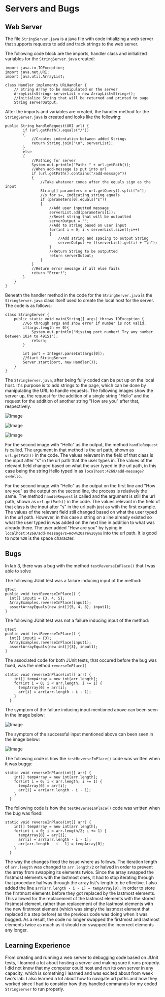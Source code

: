 # Servers and Bugs

## Web Server

The file `StringServer.java` is a java file with code intializing a web server that supports requests to add and track strings to the web server.

The following code block are the imports, handler class and initialized variables for the `StringServer.java` created:

```
import java.io.IOException;
import java.net.URI;
import java.util.ArrayList;

class Handler implements URLHandler {
    // String Array to be manipulated on the server
    ArrayList<String> serverList = new ArrayList<String>();
    //Initialize String that will be returned and printed to page
    String serverOutput;
```

After the imports and variables are created, the handler method for the `StringServer.java` is created and looks like the following:

```
public String handleRequest(URI url) {
        if (url.getPath().equals("/")) 
        {
            //Creates indentation between added Strings
            return String.join("\n", serverList);
        } 
        else 
        {
            //Pathing for server
            System.out.println("Path: " + url.getPath());
            //When add-message is put into url
            if (url.getPath().contains("/add-message")) 
            {
                //Take whatever comes after the equals sign as the input
                String[] parameters = url.getQuery().split("=");
                //s for s=, indicating string equals
                if (parameters[0].equals("s")) 
                {
                    //Add user inputted message
                    serverList.add(parameters[1]);
                    //Reset string that will be outputted
                    serverOutput = "";
                    //Add to string based on user input
                    for(int i = 0; i < serverList.size();i++)
                    {
                        //Add string and spacing to output String
                        serverOutput += ((serverList).get(i) + "\n");
                    }
                    //Return String to be outputted
                    return serverOutput;
                }
            }
            //Return error message if all else fails
            return "Error!";
        }
    }
}
```

Beneath the handler method in the code for the `StringServer.java` is the `StringServer.java` class itself used to create the local host for the server. The code is as follows:

```
class StringServer {
    public static void main(String[] args) throws IOException {
        //Go through args and show error if number is not valid.
        if(args.length == 0){
            System.out.println("Missing port number! Try any number between 1024 to 49151");
            return;
        }

        int port = Integer.parseInt(args[0]);
        //Start StringServer
        Server.start(port, new Handler());
    }
}
```

The `StringServer.java`, after being fully coded can be put up on the local host. It's purpose is to add strings to the page, which can be done by manipulating the URL to handle requests. The following images show the server up, the request for the addition of a single string "Hello" and the request for the addition of another string "How are you" after that, respectively.

![Image](Lab2ServerUp.png)

![Image](Lab2ServerHello.png)

![Image](Lab2ServerHelloHowAreYou.png)

For the second image with "Hello" as the output, the method `handleRequest` is called. The argument in that method is the url path, shown as `url.getPath()` in the code. The values relevant in the field of that class is the input after "s" in the url path that the user types in. The values of the relevant field changed based on what the user typed in the url path, in this case being the string Hello typed in as `localhost:4269/add-message?s=Hello`.

For the second image with "Hello" as the output on the first line and "How are you" as the output on the second line, the process is relatively the same. The method `handleRequest` is called and the argument is still the url path, shown as `url.getPath()` in the code. The values relevant in the field of that class is the input after "s" in the url path just as with the first example. The values of the relevant field still changed based on what the user typed in the url path. However, in this case a string on a line already existed so what the user typed in was added on the next line in addition to what was already there. The user added "How are you" by typing in `localhost:4269/add-message?s=How%20are%20you` into the url path. It is good to note `%20` is the space character.

## Bugs

In lab 3, there was a bug with the method `testReverseInPlace()` that I was able to solve

The following JUnit test was a failure inducing input of the method:

```
@Test
public void testReverseInPlace() {
  int[] input1 = {3, 4, 5};
  ArrayExamples.reverseInPlace(input1);
  assertArrayEquals(new int[]{5, 4, 3}, input1);
}
```

The following JUnit test was not a failure inducing input of the method:

```
@Test
public void testReverseInPlace() {
  int[] input1 = {3};
  ArrayExamples.reverseInPlace(input1);
  assertArrayEquals(new int[]{3}, input1);
}
```

The associated code for both JUnit tests, that occured before the bug was fixed, was the method `reverseInPlace()`

```
static void reverseInPlace(int[] arr) {
    int[] tempArray = new int[arr.length];
    for(int i = 0; i < arr.length; i += 1) {
      tempArray[0] = arr[i];
      arr[i] = arr[arr.length - i - 1];
    }
  }
```

The symptom of the failure inducing input mentioned above can been seen in the image below:

![Image](Lab2FailureSymptom.png)

The symptom of the successful input mentioned above can been seen in the image below:

![Image](Lab2SuccessSymptom.png)

The following code is how the `testReverseInPlace()` code was written when it was buggy:

```
static void reverseInPlace(int[] arr) {
    int[] tempArray = new int[arr.length];
    for(int i = 0; i < arr.length; i += 1) {
      tempArray[0] = arr[i];
      arr[i] = arr[arr.length - i - 1];
    }
  }
```

The following code is how the `testReverseInPlace()` code was written when the bug was fixed:

```
static void reverseInPlace(int[] arr) {
    int[] tempArray = new int[arr.length];
    for(int i = 0; i < arr.length/2; i += 1) {
      tempArray[0] = arr[i];
      arr[i] = arr[arr.length - i - 1];
      arr[arr.length - i - 1] = tempArray[0];
    }
  }
```

The way the changes fixed the issue where as follows. The iteration length of `arr.length` was changed to `arr.length/2` or halved in order to prevent the array from swapping its elements twice. Since the array swapped the firstmost elements with the lastmost ones, it had to stop iterating through that procedure halfway through the array list's length to be effective. I also added the line `arr[arr.length - i - 1] = tempArray[0];` in order to store the firstmost elements before they got replaced by the lastmost elements. This allowed for the replacement of the lastmost elements with the stored firstmost element, rather than replacement of the lastmost elements with the new firstmost element (which was simply the lastmost element that replaced it a step before) as the previous code was doing when it was bugged. As a result, the code no longer swapped the firstmost and lastmost elements twice as much as it should nor swapped the incorrect elements any longer.

## Learning Experience

From creating and running a web server to debugging code based on JUnit tests, I learned a lot about hosting a server and making sure it runs properly. I did not know that my computer could host and run its own server in any capacity, which is something I learned and was excited about from week two's lab. I also learned a lot about how to navigate url paths and how they worked since I had to consider how they handled commands for my coded `StringServer` to run properly.
